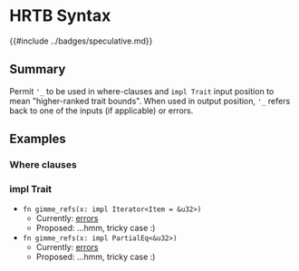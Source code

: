 # HRTB Syntax

{{#include ../badges/speculative.md}}

## Summary

Permit `'_` to be used in where-clauses and `impl Trait` input position to mean "higher-ranked trait bounds". When used in output position, `'_` refers back to one of the inputs (if applicable) or errors.

## Examples

### Where clauses

### impl Trait

* `fn gimme_refs(x: impl Iterator<Item = &u32>)`
    * Currently: [errors](https://play.rust-lang.org/?version=stable&mode=debug&edition=2021&gist=6d7397a2758523298574ba85db67d7d1)
    * Proposed: ...hmm, tricky case :)
* `fn gimme_refs(x: impl PartialEq<&u32>)`
    * Currently: [errors](https://play.rust-lang.org/?version=stable&mode=debug&edition=2021&gist=6d7397a2758523298574ba85db67d7d1)
    * Proposed: ...hmm, tricky case :)
